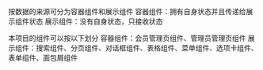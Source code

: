 按数据的来源可分为容器组件和展示组件
容器组件：拥有自身状态并且传递给展示组件状态
展示组件：没有自身状态，只接收状态

本项目的组件可以按以下划分
  容器组件：会员管理页组件、管理员管理页组件
  展示组件：搜索组件、分页组件、对话框组件、表格组件、菜单组件、选项卡组件、表单组件、面包屑组件

